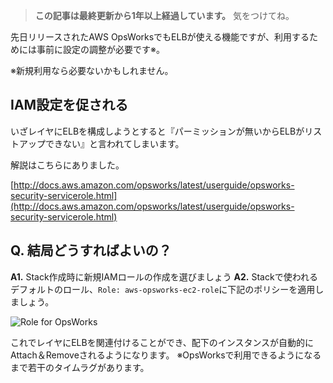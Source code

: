 <!-- too_old -->
> **この記事は最終更新から1年以上経過しています。** 気をつけてね。


先日リリースされたAWS OpsWorksでもELBが使える機能ですが、利用するためには事前に設定の調整が必要です※。

※新規利用なら必要ないかもしれません。


## IAM設定を促される

いざレイヤにELBを構成しようとすると『パーミッションが無いからELBがリストアップできない』と言われてしまいます。

解説はこちらにありました。

[http://docs.aws.amazon.com/opsworks/latest/userguide/opsworks-security-servicerole.html](http://docs.aws.amazon.com/opsworks/latest/userguide/opsworks-security-servicerole.html)

## Q. 結局どうすればよいの？

**A1.** Stack作成時に新規IAMロールの作成を選びましょう
**A2.** Stackで使われるデフォルトのロール、`Role: aws-opsworks-ec2-role`に下記のポリシーを適用しましょう。

![Role for OpsWorks](http://farm8.staticflickr.com/7424/8799140443_00fd60b062_z.jpg)


これでレイヤにELBを関連付けることができ、配下のインスタンスが自動的にAttach＆Removeされるようになります。
※OpsWorksで利用できるようになるまで若干のタイムラグがあります。
